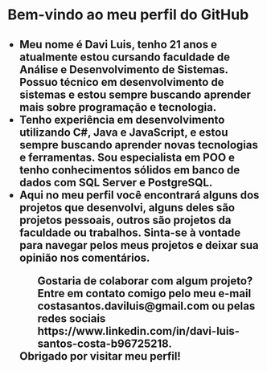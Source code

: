 <h1>Bem-vindo ao meu perfil do GitHub</h1>
<ul>
<h2><li>Meu nome é Davi Luis, tenho 21 anos e atualmente estou cursando faculdade de Análise e Desenvolvimento de Sistemas. Possuo técnico em desenvolvimento de sistemas e estou sempre buscando aprender mais sobre programação e tecnologia.</li>

<li>Tenho experiência em desenvolvimento utilizando C#, Java e JavaScript, e estou sempre buscando aprender novas tecnologias e ferramentas. Sou especialista em POO e tenho conhecimentos sólidos em banco de dados com SQL Server e PostgreSQL.</li>

<li>Aqui no meu perfil você encontrará alguns dos projetos que desenvolvi, alguns deles são projetos pessoais, outros são projetos da faculdade ou trabalhos. Sinta-se à vontade para navegar pelos meus projetos e deixar sua opinião nos comentários.</li>

<ul>Gostaria de colaborar com algum projeto? Entre em contato comigo pelo meu e-mail costasantos.daviluis@gmail.com ou pelas redes sociais https://www.linkedin.com/in/davi-luis-santos-costa-b96725218.</li>
  </ul>
Obrigado por visitar meu perfil!
